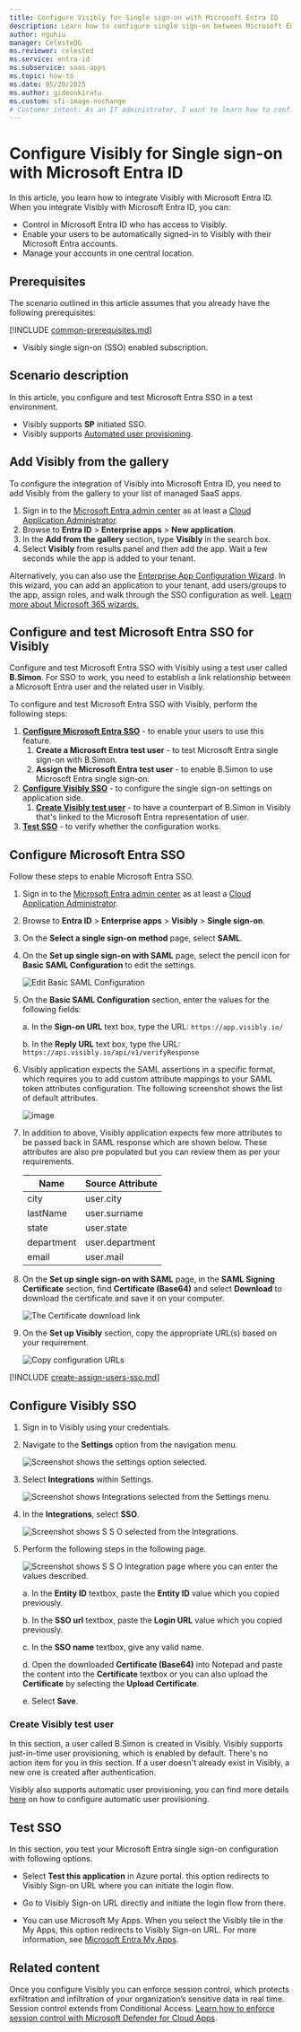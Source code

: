 ```yaml
---
title: Configure Visibly for Single sign-on with Microsoft Entra ID
description: Learn how to configure single sign-on between Microsoft Entra ID and Visibly.
author: nguhiu
manager: CelesteDG
ms.reviewer: celested
ms.service: entra-id
ms.subservice: saas-apps
ms.topic: how-to
ms.date: 05/20/2025
ms.author: gideonkiratu
ms.custom: sfi-image-nochange
# Customer intent: As an IT administrator, I want to learn how to configure single sign-on between Microsoft Entra ID and Visibly so that I can control who has access to Visibly, enable automatic sign-in with Microsoft Entra accounts, and manage my accounts in one central location.
---
```


# Configure Visibly for Single sign-on with Microsoft Entra ID

In this article,  you learn how to integrate Visibly with Microsoft Entra ID. When you integrate Visibly with Microsoft Entra ID, you can:

* Control in Microsoft Entra ID who has access to Visibly.
* Enable your users to be automatically signed-in to Visibly with their Microsoft Entra accounts.
* Manage your accounts in one central location.

## Prerequisites
The scenario outlined in this article assumes that you already have the following prerequisites:

[!INCLUDE [common-prerequisites.md](~/identity/saas-apps/includes/common-prerequisites.md)]
* Visibly single sign-on (SSO) enabled subscription.

## Scenario description

In this article,  you configure and test Microsoft Entra SSO in a test environment.

* Visibly supports **SP** initiated SSO.
* Visibly supports [Automated user provisioning](visibly-provisioning-tutorial.md).

## Add Visibly from the gallery

To configure the integration of Visibly into Microsoft Entra ID, you need to add Visibly from the gallery to your list of managed SaaS apps.

1. Sign in to the [Microsoft Entra admin center](https://entra.microsoft.com) as at least a [Cloud Application Administrator](~/identity/role-based-access-control/permissions-reference.md#cloud-application-administrator).
1. Browse to **Entra ID** > **Enterprise apps** > **New application**.
1. In the **Add from the gallery** section, type **Visibly** in the search box.
1. Select **Visibly** from results panel and then add the app. Wait a few seconds while the app is added to your tenant.

 Alternatively, you can also use the [Enterprise App Configuration Wizard](https://portal.office.com/AdminPortal/home?Q=Docs#/azureadappintegration). In this wizard, you can add an application to your tenant, add users/groups to the app, assign roles, and walk through the SSO configuration as well. [Learn more about Microsoft 365 wizards.](/microsoft-365/admin/misc/azure-ad-setup-guides)

<a name='configure-and-test-azure-ad-sso-for-visibly'></a>

## Configure and test Microsoft Entra SSO for Visibly

Configure and test Microsoft Entra SSO with Visibly using a test user called **B.Simon**. For SSO to work, you need to establish a link relationship between a Microsoft Entra user and the related user in Visibly.

To configure and test Microsoft Entra SSO with Visibly, perform the following steps:

1. **[Configure Microsoft Entra SSO](#configure-azure-ad-sso)** - to enable your users to use this feature.
    1. **Create a Microsoft Entra test user** - to test Microsoft Entra single sign-on with B.Simon.
    1. **Assign the Microsoft Entra test user** - to enable B.Simon to use Microsoft Entra single sign-on.
1. **[Configure Visibly SSO](#configure-visibly-sso)** - to configure the single sign-on settings on application side.
    1. **[Create Visibly test user](#create-visibly-test-user)** - to have a counterpart of B.Simon in Visibly that's linked to the Microsoft Entra representation of user.
1. **[Test SSO](#test-sso)** - to verify whether the configuration works.

<a name='configure-azure-ad-sso'></a>

## Configure Microsoft Entra SSO

Follow these steps to enable Microsoft Entra SSO.

1. Sign in to the [Microsoft Entra admin center](https://entra.microsoft.com) as at least a [Cloud Application Administrator](~/identity/role-based-access-control/permissions-reference.md#cloud-application-administrator).
1. Browse to **Entra ID** > **Enterprise apps** > **Visibly** > **Single sign-on**.
1. On the **Select a single sign-on method** page, select **SAML**.
1. On the **Set up single sign-on with SAML** page, select the pencil icon for **Basic SAML Configuration** to edit the settings.

   ![Edit Basic SAML Configuration](common/edit-urls.png)

1. On the **Basic SAML Configuration** section, enter the values for the following fields:

    a. In the **Sign-on URL** text box, type the URL: 
    `https://app.visibly.io/`

	b. In the **Reply URL** text box, type the URL: `https://api.visibly.io/api/v1/verifyResponse`

1. Visibly application expects the SAML assertions in a specific format, which requires you to add custom attribute mappings to your SAML token attributes configuration. The following screenshot shows the list of default attributes.

	![image](common/default-attributes.png)

1. In addition to above, Visibly application expects few more attributes to be passed back in SAML response which are shown below. These attributes are also pre populated but you can review them as per your requirements.
	
	| Name |  Source Attribute|
	| ----------- | --------- |
	| city | user.city |
	| lastName | user.surname |
	| state | user.state |
	| department | user.department |
	| email | user.mail |

1. On the **Set up single sign-on with SAML** page, in the **SAML Signing Certificate** section,  find **Certificate (Base64)** and select **Download** to download the certificate and save it on your computer.

	![The Certificate download link](common/certificatebase64.png)

1. On the **Set up Visibly** section, copy the appropriate URL(s) based on your requirement.

	![Copy configuration URLs](common/copy-configuration-urls.png)

<a name='create-an-azure-ad-test-user'></a>

[!INCLUDE [create-assign-users-sso.md](~/identity/saas-apps/includes/create-assign-users-sso.md)]

## Configure Visibly SSO

1. Sign in to Visibly using your credentials.

1. Navigate to the **Settings** option from the navigation menu.

	![Screenshot shows the settings option selected.](./media/visibly-tutorial/settings.png)

1. Select **Integrations** within Settings.

	![Screenshot shows Integrations selected from the Settings menu.](./media/visibly-tutorial/integrations.png)

1. In the **Integrations**, select **SSO**.

	![Screenshot shows S S O selected from the Integrations.](./media/visibly-tutorial/sso.png)

1. Perform the following steps in the following page.

	![Screenshot shows S S O Integration page where you can enter the values described.](./media/visibly-tutorial/configuration.png)

	a. In the **Entity ID** textbox, paste the **Entity ID** value which you copied previously.

	b. In the **SSO url** textbox, paste the **Login URL** value which you copied previously.

	c. In the **SSO name** textbox, give any valid name.

	d. Open the downloaded **Certificate (Base64)** into Notepad and paste the content into the **Certificate** textbox or you can also upload the **Certificate** by selecting the **Upload Certificate**.

	e. Select **Save**.

### Create Visibly test user

In this section, a user called B.Simon is created in Visibly. Visibly supports just-in-time user provisioning, which is enabled by default. There's no action item for you in this section. If a user doesn't already exist in Visibly, a new one is created after authentication.

Visibly also supports automatic user provisioning, you can find more details [here](./visibly-provisioning-tutorial.md) on how to configure automatic user provisioning.

## Test SSO 

In this section, you test your Microsoft Entra single sign-on configuration with following options. 

* Select **Test this application** in Azure portal. this option redirects to Visibly Sign-on URL where you can initiate the login flow. 

* Go to Visibly Sign-on URL directly and initiate the login flow from there.

* You can use Microsoft My Apps. When you select the Visibly tile in the My Apps, this option redirects to Visibly Sign-on URL. For more information, see [Microsoft Entra My Apps](/azure/active-directory/manage-apps/end-user-experiences#azure-ad-my-apps).

## Related content

Once you configure Visibly you can enforce session control, which protects exfiltration and infiltration of your organization’s sensitive data in real time. Session control extends from Conditional Access. [Learn how to enforce session control with Microsoft Defender for Cloud Apps](/cloud-app-security/proxy-deployment-aad).
